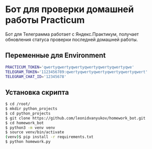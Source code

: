 # Бот для проверки домашней работы Practicum
Бот для Телеграмма работает с Яндекс.Практикум, получает обновления статуса проверки последней домашней работы.<br>

## Переменные для Environment
```bash
PRACTICUM_TOKEN='qwertyqwertyqwertyqwertyqwertyqwertyqwe'
TELEGRAM_TOKEN='1123456789:qwertyqwertyqwertyqwertyqwertyqwert'
TELEGRAM_CHAT_ID='12345678'
```

## Установка скрипта
```bash
$ cd /root/
$ mkdir python_projects
$ cd python_projects
$ git clone https://github.com/leonidvanyukov/homework_bot.git
$ cd homework_bot
$ python3 -m venv venv
$ source venv/bin/activate
(venv)$ pip install -r requirements.txt
$ python homework.py
```

